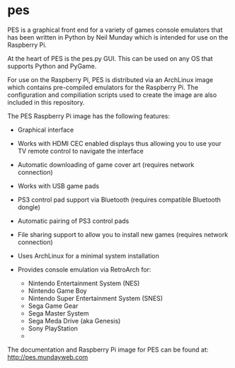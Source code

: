 pes
===

PES is a graphical front end for a variety of games console emulators that has been written in Python by Neil Munday which is intended for use on the Raspberry Pi.

At the heart of PES is the pes.py GUI. This can be used on any OS that supports Python and PyGame.

For use on the Raspberry Pi, PES is distributed via an ArchLinux image which contains pre-compiled emulators for the Raspberry Pi. The configuration and compiliation scripts used to create the image are also included in this repository.

The PES Raspberry Pi image has the following features:

* Graphical interface
* Works with HDMI CEC enabled displays thus allowing you to use your TV remote control to navigate the interface
* Automatic downloading of game cover art (requires network connection)
* Works with USB game pads
* PS3 control pad support via Bluetooth (requires compatible Bluetooth dongle)
* Automatic pairing of PS3 control pads
* File sharing support to allow you to install new games (requires network connection)
* Uses ArchLinux for a minimal system installation
* Provides console emulation via RetroArch for:

  * Nintendo Entertainment System (NES)
  * Nintendo Game Boy
  * Nintendo Super Entertainment System (SNES)
  * Sega Game Gear
  * Sega Master System
  * Sega Meda Drive (aka Genesis)
  * Sony PlayStation
  * 
  
The documentation and Raspberry Pi image for PES can be found at: http://pes.mundayweb.com
